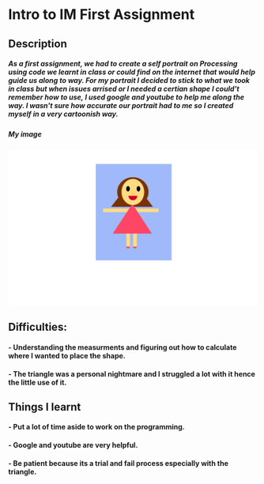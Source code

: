# Intro to IM First Assignment 
## Description 
#####  As a first assignment, we had to create a self portrait on Processing using code we learnt in class or could find on the internet that would help guide us along to way. For my portrait I decided to stick to what we took in class but when issues arrised or I needed a certian shape I could't remember how to use, I used google and youtube to help me along the way. I wasn't sure how accurate our portrait had to me so I created myself in a very cartoonish way.
##### My image 
![](IMselfportrait.png)
## Difficulties:
#### - Understanding the measurments and figuring out how to calculate where I wanted to place the shape.
#### - The triangle was a personal nightmare and I struggled a lot with it hence the little use of it.
## Things I learnt
#### - Put a lot of time aside to work on the programming.
#### - Google and youtube are very helpful.
#### - Be patient because its a trial and fail process especially with the triangle.
